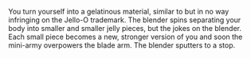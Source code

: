 You turn yourself into a gelatinous material, similar to but in no way infringing on 
the Jello-O trademark. The blender spins separating your body
into smaller and smaller jelly pieces, but the jokes on the blender. Each small piece 
becomes a new, stronger version of you and soon the mini-army overpowers the blade arm. 
The blender sputters to a stop.